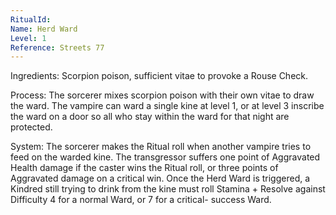 ```yaml
---
RitualId: 
Name: Herd Ward
Level: 1
Reference: Streets 77
---
```

  

Ingredients: Scorpion poison, sufficient vitae to provoke a Rouse Check.   

Process: The sorcerer mixes scorpion poison with their own vitae to draw the ward. The vampire can ward a single kine at level 1, or at level 3 inscribe the ward on a door so all who stay within the ward for that night are protected.   

System: The sorcerer makes the Ritual roll when another vampire tries to feed on the warded kine. The transgressor suffers one point of Aggravated Health damage if the caster wins the Ritual roll, or three points of Aggravated damage on a critical win. Once the Herd Ward is triggered, a Kindred still trying to drink from the kine must roll Stamina + Resolve against Difficulty 4 for a normal Ward, or 7 for a critical- success Ward.